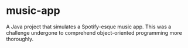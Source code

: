 # music-app
A Java project that simulates a Spotify-esque music app. This was a challenge undergone to comprehend object-oriented programming more thoroughly.
